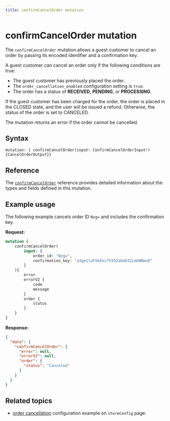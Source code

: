 ```yaml
---
title: confirmCancelOrder mutation
---
```


# confirmCancelOrder mutation

The `confirmCancelOrder` mutation allows a guest customer to cancel an order by passing its encoded identifier and a confirmation key.

A guest customer can cancel an order only if the following conditions are true:

 * The guest customer has previously placed the order.
 * The `order_cancellation_enabled` configuration setting is `true`.
 * The order has a status of **RECEIVED**, **PENDING**, or **PROCESSING**.

If the guest customer has been charged for the order, the order is placed in the CLOSED state, and the user will be issued a refund. Otherwise, the status of the order is set to CANCELED.

The mutation returns an error if the order cannot be cancelled.

## Syntax

`mutation: { confirmCancelOrder(input: ConfirmCancelOrderInput!) {CancelOrderOutput}}`

## Reference

The [`confirmCancelOrder`](https://developer.adobe.com/commerce/webapi/graphql-api/index.html#mutation-confirmCancelOrder) reference provides detailed information about the types and fields defined in this mutation.

## Example usage

The following example cancels order ID `Nzg=` and includes the confirmation key.

**Request:**

```graphql
mutation {
    confirmCancelOrder(
        input: {
            order_id: "Nzg=",
            confirmation_key: "z4ge1luFSkEes7VIO2aUa832LmGWNmu8"
        }
    ){
        error
        errorV2 {
            code
            message
        }
        order {
            status
        }
    }
}
```

**Response:**

```json
{
  "data": {
    "confirmCancelOrder": {
      "error": null,
      "errorV2": null,
      "order": {
        "status": "Canceled"
      }
    }
  }
}
```

## Related topics

 * [order cancellation](/src/pages/graphql/schema/store/queries/store-config.md#query-a-stores-order-cancellation-configuration) configuration example on `storeConfig` page.
